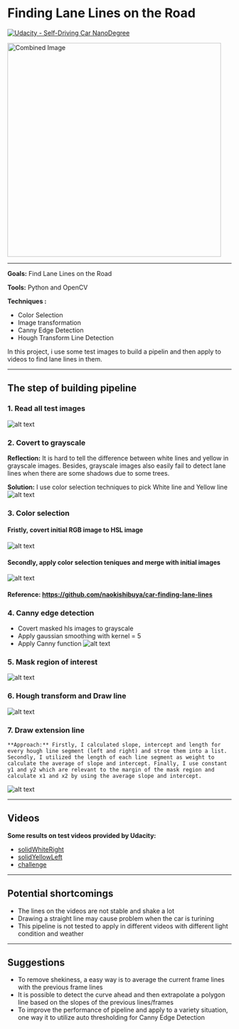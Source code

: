 # **Finding Lane Lines on the Road** 
[![Udacity - Self-Driving Car NanoDegree](https://s3.amazonaws.com/udacity-sdc/github/shield-carnd.svg)](http://www.udacity.com/drive)

<img src="examples/laneLines_thirdPass.jpg" width="480" alt="Combined Image" />

---
**Goals:** Find Lane Lines on the Road

**Tools:** Python and OpenCV

**Techniques :**
* Color Selection
* Image transformation
* Canny Edge Detection
* Hough Transform Line Detection

In this project, i use some test images to build a pipelin and then apply to videos to find lane lines in them.

[//]: # (Image References)
[image1]: ./examples/00images.png "Initial Image"
[image2]: ./examples/gray_images.png "Grayscale Image"
[image3]: ./examples/hls_images.png "hls_images"
[image4]: ./examples/merge_images.png "merge_images"
[image5]: ./examples/canny_images.png "canny_images"
[image6]: ./examples/region_images.png "region_images"
[image7]: ./examples/lines.png "lines"
[image8]: ./examples/line_images.png "line_images"

---
## The step of building pipeline
### 1. Read all test images 
![alt text][image1]
### 2. Covert to grayscale 
**Reflection:** It is hard to tell the difference between white lines and yellow in grayscale images. Besides, grayscale images also easily fail to detect lane lines when there are some shadows due to some trees.

**Solution:** I use color selection techniques to pick White line and Yellow line
![alt text][image2]
### 3. Color selection  
#### Fristly, covert initial RGB image to HSL image
![alt text][image3]
#### Secondly, apply color selection teniques and merge with initial images
![alt text][image4]
#### Reference: https://github.com/naokishibuya/car-finding-lane-lines
### 4. Canny edge detection
* Covert masked hls images to grayscale
* Apply gaussian smoothing with kernel = 5
* Apply Canny function
![alt text][image5]
### 5. Mask region of interest
![alt text][image6]
### 6. Hough transform and Draw line
![alt text][image7]
### 7. Draw extension line

    **Approach:** Firstly, I calculated slope, intercept and length for every hough line segment (left and right) and stroe them into a list. Secondly, I utilized the length of each line segment as weight to calculate the average of slope and intercept. Finally, I use constant y1 and y2 which are relevant to the margin of the mask region and calculate x1 and x2 by using the average slope and intercept.

![alt text][image8]

---
## Videos
**Some results on test videos provided by Udacity:** 
* [solidWhiteRight](./test_videos_output/solidWhiteRight.mp4) 
* [solidYellowLeft](./test_videos_output/solidYellowLeft.mp4) 
* [challenge](./test_videos_output/challenge.mp4) 

---
## Potential shortcomings
* The lines on the videos are not stable and shake a lot
* Drawing a straight line may cause problem when the car is turining
* This pipeline is not tested to apply in different videos with different light condition and weather

---
## Suggestions
* To remove shekiness, a easy way is to average the current frame lines with the previous frame lines
* It is possible to detect the curve ahead and then extrapolate a polygon line based on the slopes of the previous lines/frames
* To improve the performance of pipeline and apply to a variety situation, one way it to utilize auto thresholding for Canny Edge Detection   